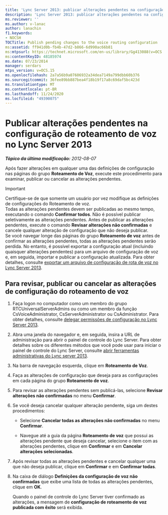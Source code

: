 ```yaml
---
title: 'Lync Server 2013: publicar alterações pendentes na configuração de roteamento de voz'
description: 'Lync Server 2013: publicar alterações pendentes na configuração de roteamento de voz.'
ms.reviewer: ''
ms.author: v-lanac
author: lanachin
f1.keywords:
- NOCSH
TOCTitle: Publish pending changes to the voice routing configuration
ms:assetid: ff941d0b-fb4b-47d2-b866-6d990ac66b81
ms:mtpsurl: https://technet.microsoft.com/en-us/library/Gg413088(v=OCS.15)
ms:contentKeyID: 48185974
ms.date: 07/23/2014
manager: serdars
mtps_version: v=OCS.15
ms.openlocfilehash: 2a7a56b9a07606932a34dea7149a799dbb60b376
ms.sourcegitcommit: 36fee89bb887bea4f18b19f17a8c69daf5bc423d
ms.translationtype: MT
ms.contentlocale: pt-BR
ms.lasthandoff: 11/24/2020
ms.locfileid: "49390075"
---
```

# <a name="publish-pending-changes-to-the-voice-routing-configuration-in-lync-server-2013"></a>Publicar alterações pendentes na configuração de roteamento de voz no Lync Server 2013

<div data-xmlns="http://www.w3.org/1999/xhtml">

<div class="topic" data-xmlns="http://www.w3.org/1999/xhtml" data-msxsl="urn:schemas-microsoft-com:xslt" data-cs="https://msdn.microsoft.com/">

<div data-asp="https://msdn2.microsoft.com/asp">



</div>

<div id="mainSection">

<div id="mainBody">

<span> </span>

_**Tópico da última modificação:** 2012-08-07_

Após fazer alterações em qualquer uma das definições de configuração nas páginas do grupo **Roteamento de Voz**, execute este procedimento para examinar, publicar ou cancelar as alterações pendentes.

<div>


> [!IMPORTANT]  
> Certifique-se de que somente um usuário por vez modifique as definições de configurações do Roteamento de voz.<BR>Todas as alterações pendentes devem ser publicadas ao mesmo tempo, executando o comando <STRONG>Confirmar todos</STRONG>. Não é possível publicar seletivamente as alterações pendentes. Antes de publicar as alterações pendentes, execute o comando <STRONG>Revisar alterações não confirmadas</STRONG> e cancele qualquer alteração de configuração que não deseja publicar.<BR>Se você navegar longe das páginas do grupo <STRONG>Roteamento de voz</STRONG> antes de confirmar as alterações pendentes, todas as alterações pendentes serão perdida. No entanto, é possível exportar a configuração atual (incluindo quaisquer alterações pendentes) para um arquivo de configuração de voz e, em seguida, importar e publicar a configuração atualizada. Para obter detalhes, consulte <A href="lync-server-2013-export-a-voice-route-configuration-file.md">exportar um arquivo de configuração de rota de voz no Lync Server 2013</A>.



</div>

<div>

## <a name="to-review-publish-or-cancel-voice-routing-configuration-changes"></a>Para revisar, publicar ou cancelar as alterações de configuração do roteamento de voz

1.  Faça logon no computador como um membro do grupo RTCUniversalServerAdmins ou como um membro da função CsVoiceAdministrator, CsServerAdministrator ou CsAdministrator. Para obter detalhes, consulte [delegar permissões de configuração no Lync Server 2013](lync-server-2013-delegate-setup-permissions.md).

2.  Abra uma janela do navegador e, em seguida, insira a URL de administração para abrir o painel de controle do Lync Server. Para obter detalhes sobre os diferentes métodos que você pode usar para iniciar o painel de controle do Lync Server, consulte [abrir ferramentas administrativas do Lync server 2013](lync-server-2013-open-lync-server-administrative-tools.md).

3.  Na barra de navegação esquerda, clique em **Roteamento de Voz**.

4.  Faça as alterações de configuração que deseja para as configurações em cada página do grupo **Roteamento de voz**.

5.  Para revisar as alterações pendentes sem publicá-las, selecione **Revisar alterações não confirmadas** no menu **Confirmar**.

6.  Se você deseja cancelar qualquer alteração pendente, siga um destes procedimentos:
    
      - Selecione **Cancelar todas as alterações não confirmadas** no menu **Confirmar**.
    
      - Navegue até a guia da página **Roteamento de voz** que possui as alterações pendente que deseja cancelar, selecione o item com as alterações pendentes, clique em **Confirmar** e em **Cancelar alterações selecionadas**.

7.  Após revisar todas as alterações pendentes e cancelar qualquer uma que não deseja publicar, clique em **Confirmar** e em **Confirmar todas**.

8.  Na caixa de diálogo **Definições da configuração de voz não confirmadas** que exibe uma lista de todas as alterações pendentes, clique em **OK**.
    
    Quando o painel de controle do Lync Server tiver confirmado as alterações, a mensagem de **configuração de roteamento de voz publicada com êxito** será exibida.

</div>

</div>

<span> </span>

</div>

</div>

</div>

